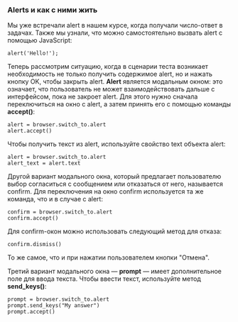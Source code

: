 ### Alerts и как с ними жить

Мы уже встречали alert в нашем курсе, когда получали число-ответ в задачах. Также мы узнали, что можно самостоятельно вызвать alert с помощью JavaScript:

```alert('Hello!');```


Теперь рассмотрим ситуацию, когда в сценарии теста возникает необходимость не только получить содержимое alert, но и нажать кнопку OK, чтобы закрыть alert. **Alert** является модальным окном: это означает, что пользователь не может взаимодействовать дальше с интерфейсом, пока не закроет alert. Для этого нужно сначала переключиться на окно с alert, а затем принять его с помощью команды **accept()**:

```
alert = browser.switch_to.alert
alert.accept()
```
Чтобы получить текст из alert, используйте свойство text объекта alert:

```
alert = browser.switch_to.alert
alert_text = alert.text
```
Другой вариант модального окна, который предлагает пользователю выбор согласиться с сообщением или отказаться от него, называется confirm. Для переключения на окно confirm используется та же команда, что и в случае с alert:
```
confirm = browser.switch_to.alert
confirm.accept()
```

Для confirm-окон можно использовать следующий метод для отказа:

```confirm.dismiss()```

То же самое, что и при нажатии пользователем кнопки "Отмена".

Третий вариант модального окна — **prompt** — имеет дополнительное поле для ввода текста. Чтобы ввести текст, используйте метод **send_keys()**:
```
prompt = browser.switch_to.alert
prompt.send_keys("My answer")
prompt.accept()
```